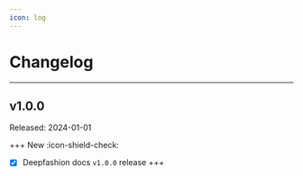 ```yaml
---
icon: log
---
```

# Changelog

---

## v1.0.0

Released: 2024-01-01

+++ New :icon-shield-check:
- [x] Deepfashion docs `v1.0.0` release
+++
